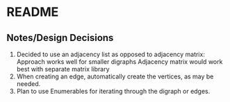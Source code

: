 README
======

Notes/Design Decisions
----------------------
1. Decided to use an adjacency list as opposed to adjacency matrix:
    Approach works well for smaller digraphs
    Adjacency matrix would work best with separate matrix library
2. When creating an edge, automatically create the vertices, as may be needed.
3. Plan to use Enumerables for iterating through the digraph or edges.
